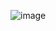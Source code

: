 ![image](https://github.com/adamczycha/Excel-PowerBI/assets/95883771/074ce4a8-7eb4-42cf-b480-264229f2e13e)
